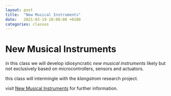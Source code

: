 ```yaml
---
layout: post
title:  "New Musical Instruments"
date:   2021-03-19 10:00:00 +0100
categories: classes
---
```


# New Musical Instruments


in this class we will develop idiosyncratic *new musical instruments* likely but not exclusively based on microcontrollers, sensors and actuators.

this class will intermingle with the *klangstrom* research project.

visit [New Musical Instruments](http://dm-hb.de/nmi) for further information.



